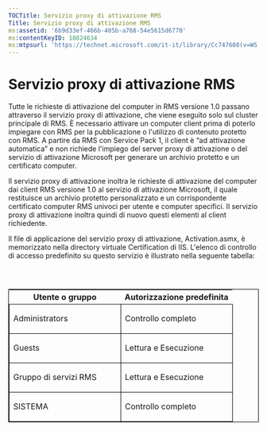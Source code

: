 ```yaml
---
TOCTitle: Servizio proxy di attivazione RMS
Title: Servizio proxy di attivazione RMS
ms:assetid: '6b9d33ef-466b-405b-a768-54e5615d6770'
ms:contentKeyID: 18824634
ms:mtpsurl: 'https://technet.microsoft.com/it-it/library/Cc747608(v=WS.10)'
---
```


Servizio proxy di attivazione RMS
=================================

Tutte le richieste di attivazione del computer in RMS versione 1.0 passano attraverso il servizio proxy di attivazione, che viene eseguito solo sul cluster principale di RMS. È necessario attivare un computer client prima di poterlo impiegare con RMS per la pubblicazione o l'utilizzo di contenuto protetto con RMS. A partire da RMS con Service Pack 1, il client è “ad attivazione automatica” e non richiede l'impiego del server proxy di attivazione o del servizio di attivazione Microsoft per generare un archivio protetto e un certificato computer.

Il servizio proxy di attivazione inoltra le richieste di attivazione del computer dai client RMS versione 1.0 al servizio di attivazione Microsoft, il quale restituisce un archivio protetto personalizzato e un corrispondente certificato computer RMS univoci per utente e computer specifici. Il servizio proxy di attivazione inoltra quindi di nuovo questi elementi al client richiedente.

Il file di applicazione del servizio proxy di attivazione, Activation.asmx, è memorizzato nella directory virtuale Certification di IIS. L'elenco di controllo di accesso predefinito su questo servizio è illustrato nella seguente tabella:

###  

<p> </p>
<table style="border:1px solid black;">
<colgroup>
<col width="50%" />
<col width="50%" />
</colgroup>
<thead>
<tr class="header">
<th>Utente o gruppo</th>
<th>Autorizzazione predefinita</th>
</tr>
</thead>
<tbody>
<tr class="odd">
<td style="border:1px solid black;"><p>Administrators</p></td>
<td style="border:1px solid black;"><p>Controllo completo</p></td>
</tr>  
<tr class="even">
<td style="border:1px solid black;"><p>Guests</p></td>
<td style="border:1px solid black;"><p>Lettura e Esecuzione</p></td>
</tr>  
<tr class="odd">
<td style="border:1px solid black;"><p>Gruppo di servizi RMS</p></td>
<td style="border:1px solid black;"><p>Lettura e Esecuzione</p></td>
</tr>  
<tr class="even">
<td style="border:1px solid black;"><p>SISTEMA</p></td>
<td style="border:1px solid black;"><p>Controllo completo</p></td>
</tr>  
</tbody>  
</table>
